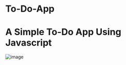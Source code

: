 # To-Do-App
# A Simple To-Do App Using Javascript

![image](https://user-images.githubusercontent.com/59173839/122270636-269f8100-cefc-11eb-8bac-5491cc4246fb.png)
